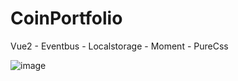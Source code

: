 # CoinPortfolio

Vue2 - Eventbus - Localstorage - Moment - PureCss


![image](https://user-images.githubusercontent.com/57057605/168485579-c03436c6-404c-4f3c-a1f9-3f52aac1c714.png)

